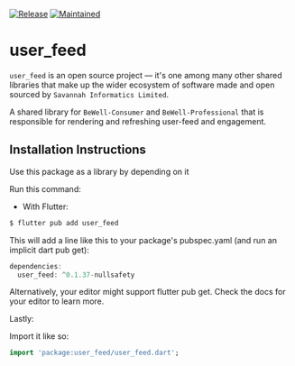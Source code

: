 [![Release](https://img.shields.io/badge/PreRelease-^0.1.37-red.svg?style=for-the-badge)](https://shields.io/)
[![Maintained](https://img.shields.io/badge/Maintained-Actively-informational.svg?style=for-the-badge)](https://shields.io/)
# user_feed

`user_feed` is an open source project &mdash; it's one among many other shared libraries that make up the wider ecosystem of software made and open sourced by `Savannah Informatics Limited`.

A shared library for `BeWell-Consumer` and `BeWell-Professional` that is responsible for rendering and refreshing user-feed and engagement.

## Installation Instructions

Use this package as a library by depending on it

Run this command:

- With Flutter:

```dart
$ flutter pub add user_feed
```

This will add a line like this to your package's pubspec.yaml (and run an implicit dart pub get):

```dart
dependencies:
  user_feed: ^0.1.37-nullsafety
```

Alternatively, your editor might support flutter pub get. Check the docs for your editor to learn more.

Lastly:

Import it like so:

```dart
import 'package:user_feed/user_feed.dart';
```
